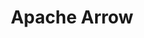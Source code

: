 ---
git: https://github.com/apache/arrow
logohandle: apache_arrow
sort: arrow
tags:
- apache
title: Apache Arrow
website: https://arrow.apache.org/
---